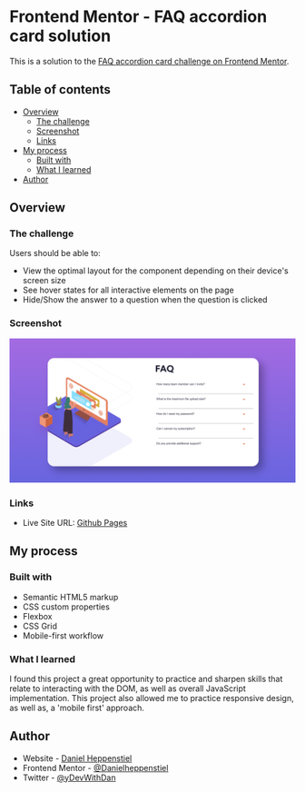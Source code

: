 # Frontend Mentor - FAQ accordion card solution

This is a solution to the [FAQ accordion card challenge on Frontend Mentor](https://www.frontendmentor.io/challenges/faq-accordion-card-XlyjD0Oam).

## Table of contents

- [Overview](#overview)
  - [The challenge](#the-challenge)
  - [Screenshot](#screenshot)
  - [Links](#links)
- [My process](#my-process)
  - [Built with](#built-with)
  - [What I learned](#what-i-learned)
- [Author](#author)

## Overview

### The challenge

Users should be able to:

- View the optimal layout for the component depending on their device's screen size
- See hover states for all interactive elements on the page
- Hide/Show the answer to a question when the question is clicked

### Screenshot

![alt text](images/Desktop%20Preview.png)

### Links

- Live Site URL: [Github Pages](https://danielheppenstiel.github.io/FAQ-accordion-card-Frontend-Mentor/)

## My process

### Built with

- Semantic HTML5 markup
- CSS custom properties
- Flexbox
- CSS Grid
- Mobile-first workflow

### What I learned

I found this project a great opportunity to practice and sharpen skills that relate to interacting with the DOM, as well as overall JavaScript implementation. This project also allowed me to practice responsive design, as well as, a 'mobile first' approach.

## Author

- Website - [Daniel Heppenstiel](https://github.com/Danielheppenstiel)
- Frontend Mentor - [@Danielheppenstiel](https://www.frontendmentor.io/profile/Danielheppenstiel)
- Twitter - [@yDevWithDan](https://twitter.com/DevWithDan)

